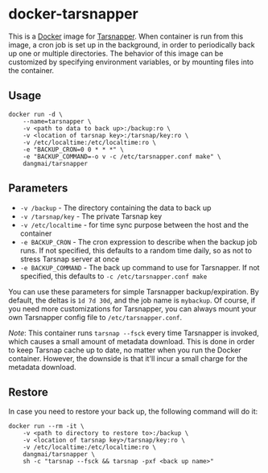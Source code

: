 docker-tarsnapper
=================

This is a [Docker](https://www.docker.com/) image for [Tarsnapper](https://github.com/miracle2k/tarsnapper).
When container is run from this image, a cron job is set up in the background,
in order to periodically back up one or multiple directories.
The behavior of this image can be customized by specifying environment variables,
or by mounting files into the container.

Usage
-----
```
docker run -d \
    --name=tarsnapper \
    -v <path to data to back up>:/backup:ro \
    -v <location of tarsnap key>:/tarsnap/key:ro \
    -v /etc/localtime:/etc/localtime:ro \
    -e "BACKUP_CRON=0 0 * * *" \
    -e "BACKUP_COMMAND=-o v -c /etc/tarsnapper.conf make" \
    dangmai/tarsnapper
```

Parameters
----------

- `-v /backup` - The directory containing the data to back up
- `-v /tarsnap/key` - The private Tarsnap key
- `-v /etc/localtime` - for time sync purpose between the host and the container
- `-e BACKUP_CRON` - The cron expression to describe when the backup job runs.
If not specified, this defaults to a random time daily,
so as not to stress Tarsnap server at once
- `-e BACKUP_COMMAND` - The back up command to use for Tarsnapper.
If not specified, this defaults to `-c /etc/tarsnapper.conf make`

You can use these parameters for simple Tarsnapper backup/expiration.
By default, the deltas is `1d 7d 30d`, and the job name is `mybackup`.
Of course, if you need more customizations for Tarsnapper,
you can always mount your own Tarsnapper config file to `/etc/tarsnapper.conf`.

*Note*: This container runs `tarsnap --fsck` every time Tarsnapper is invoked,
which causes a small amount of metadata download.
This is done in order to keep Tarsnap cache up to date,
no matter when you run the Docker container.
However, the downside is that it'll incur a small charge for the metadata download.

Restore
-------

In case you need to restore your back up, the following command will do it:

```
docker run --rm -it \
    -v <path to directory to restore to>:/backup \
    -v <location of tarsnap key>/tarsnap/key:ro \
    -v /etc/localtime:/etc/localtime:ro \
    dangmai/tarsnapper \
    sh -c "tarsnap --fsck && tarsnap -pxf <back up name>"
```
